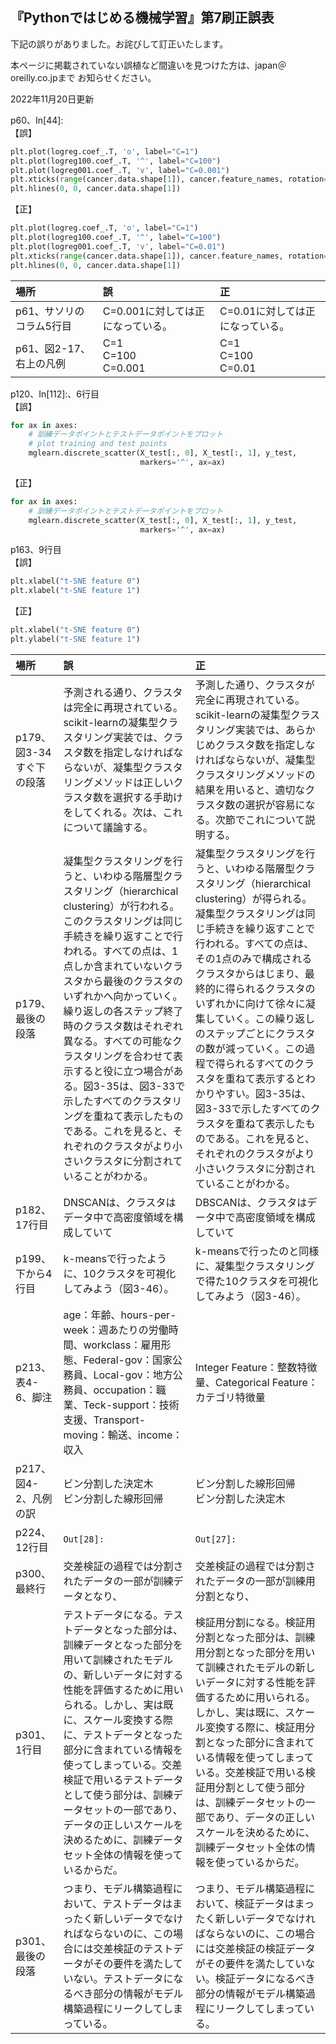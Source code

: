 ## 『Pythonではじめる機械学習』第7刷正誤表

下記の誤りがありました。お詫びして訂正いたします。

本ページに掲載されていない誤植など間違いを見つけた方は、japan＠oreilly.co.jpまで
お知らせください。


2022年11月20日更新

p60、In[44]:<br>
【誤】
```python
plt.plot(logreg.coef_.T, 'o', label="C=1")
plt.plot(logreg100.coef_.T, '^', label="C=100")
plt.plot(logreg001.coef_.T, 'v', label="C=0.001")
plt.xticks(range(cancer.data.shape[1]), cancer.feature_names, rotation=90)
plt.hlines(0, 0, cancer.data.shape[1])
```
【正】
```python
plt.plot(logreg.coef_.T, 'o', label="C=1")
plt.plot(logreg100.coef_.T, '^', label="C=100")
plt.plot(logreg001.coef_.T, 'v', label="C=0.01")
plt.xticks(range(cancer.data.shape[1]), cancer.feature_names, rotation=90)
plt.hlines(0, 0, cancer.data.shape[1])
```

| 場所        | 誤     | 正   |
| :---------- | :--------- | :-------- |
|p61、サソリのコラム5行目 | C=0.001に対しては正になっている。|C=0.01に対しては正になっている。|
|p61、図2-17、右上の凡例 | C=1<br>C=100<br>C=0.001 | C=1<br>C=100<br>C=0.01|


p120、In[112]:、6行目<br>
【誤】
```python
for ax in axes:
    # 訓練データポイントとテストデータポイントをプロット
    # plot training and test points
    mglearn.discrete_scatter(X_test[:, 0], X_test[:, 1], y_test,
                             markers='^', ax=ax)
```
【正】
```python
for ax in axes:
    # 訓練データポイントとテストデータポイントをプロット
    mglearn.discrete_scatter(X_test[:, 0], X_test[:, 1], y_test,
                             markers='^', ax=ax)
```

p163、9行目<br>
【誤】
```python
plt.xlabel("t-SNE feature 0")
plt.xlabel("t-SNE feature 1")
```
【正】
```python
plt.xlabel("t-SNE feature 0")
plt.ylabel("t-SNE feature 1")
```

| 場所        | 誤     | 正   |
| :---------- | :--------- | :-------- |
|p179、図3-34すぐ下の段落 | 予測される通り、クラスタは完全に再現されている。scikit-learnの凝集型クラスタリング実装では、クラスタ数を指定しなければならないが、凝集型クラスタリングメソッドは正しいクラスタ数を選択する手助けをしてくれる。次は、これについて議論する。 | 予測した通り、クラスタが完全に再現されている。scikit-learnの凝集型クラスタリング実装では、あらかじめクラスタ数を指定しなければならないが、凝集型クラスタリングメソッドの結果を用いると、適切なクラスタ数の選択が容易になる。次節でこれについて説明する。|
|p179、最後の段落 | 凝集型クラスタリングを行うと、いわゆる階層型クラスタリング（hierarchical clustering）が行われる。このクラスタリングは同じ手続きを繰り返すことで行われる。すべての点は、1点しか含まれていないクラスタから最後のクラスタのいずれかへ向かっていく。繰り返しの各ステップ終了時のクラスタ数はそれぞれ異なる。すべての可能なクラスタリングを合わせて表示すると役に立つ場合がある。図3-35は、図3-33で示したすべてのクラスタリングを重ねて表示したものである。これを見ると、それぞれのクラスタがより小さいクラスタに分割されていることがわかる。 | 凝集型クラスタリングを行うと、いわゆる階層型クラスタリング（hierarchical clustering）が得られる。凝集型クラスタリングは同じ手続きを繰り返すことで行われる。すべての点は、その1点のみで構成されるクラスタからはじまり、最終的に得られるクラスタのいずれかに向けて徐々に凝集していく。この繰り返しのステップごとにクラスタの数が減っていく。この過程で得られるすべてのクラスタを重ねて表示するとわかりやすい。図3-35は、図3-33で示したすべてのクラスタを重ねて表示したものである。これを見ると、それぞれのクラスタがより小さいクラスタに分割されていることがわかる。|
|p182、17行目 | DNSCANは、クラスタはデータ中で高密度領域を構成していて | DBSCANは、クラスタはデータ中で高密度領域を構成していて|
|p199、下から4行目 | k-meansで行ったように、10クラスタを可視化してみよう（図3-46）。 | k-meansで行ったのと同様に、凝集型クラスタリングで得た10クラスタを可視化してみよう（図3-46）。|
|p213、表4-6、脚注 | age：年齢、hours-per-week：週あたりの労働時間、workclass：雇用形態、Federal-gov：国家公務員、Local-gov：地方公務員、occupation：職業、Teck-support：技術支援、Transport-moving：輸送、income：収入 | Integer Feature：整数特徴量、Categorical Feature：カテゴリ特徴量|
|p217、図4-2、凡例の訳 | ビン分割した決定木<br>ビン分割した線形回帰 | ビン分割した線形回帰<br>ビン分割した決定木|
|p224、12行目 | `Out[28]:` | `Out[27]:`|
|p300、最終行 | 交差検証の過程では分割されたデータの一部が訓練データとなり、 | 交差検証の過程では分割されたデータの一部が訓練用分割となり、|
|p301、1行目 | テストデータになる。テストデータとなった部分は、訓練データとなった部分を用いて訓練されたモデルの、新しいデータに対する性能を評価するために用いられる。しかし、実は既に、スケール変換する際に、テストデータとなった部分に含まれている情報を使ってしまっている。交差検証で用いるテストデータとして使う部分は、訓練データセットの一部であり、データの正しいスケールを決めるために、訓練データセット全体の情報を使っているからだ。 | 検証用分割になる。検証用分割となった部分は、訓練用分割となった部分を用いて訓練されたモデルの新しいデータに対する性能を評価するために用いられる。しかし、実は既に、スケール変換する際に、検証用分割となった部分に含まれている情報を使ってしまっている。交差検証で用いる検証用分割として使う部分は、訓練データセットの一部であり、データの正しいスケールを決めるために、訓練データセット全体の情報を使っているからだ。|
|p301、最後の段落 | つまり、モデル構築過程において、テストデータはまったく新しいデータでなければならないのに、この場合には交差検証のテストデータがその要件を満たしていない。テストデータになるべき部分の情報がモデル構築過程にリークしてしまっている。 | つまり、モデル構築過程において、検証データはまったく新しいデータでなければならないのに、この場合には交差検証の検証データがその要件を満たしていない。検証データになるべき部分の情報がモデル構築過程にリークしてしまっている。|
